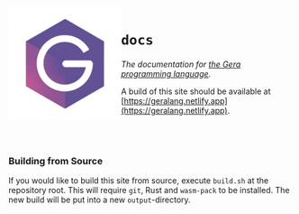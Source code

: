 <img src="logo.png" height="200" align="left"/>

# `docs`
*The documentation for [the Gera programming language](https://github.com/geralang).*

A build of this site should be available at [https://geralang.netlify.app](https://geralang.netlify.app).

<br><br>

### Building from Source

If you would like to build this site from source, execute `build.sh` at the repository root. This will require `git`, Rust and `wasm-pack` to be installed.
The new build will be put into a new `output`-directory.
